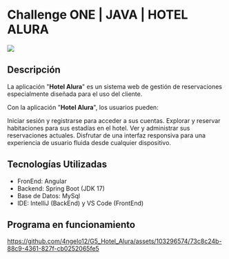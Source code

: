 # Challenge ONE | JAVA | HOTEL ALURA

<img src="https://img.shields.io/badge/VERSI%C3%93N-V1.0-rgb(15%2C128%2C193)">

## Descripción

La aplicación "**Hotel Alura**" es un sistema web de gestión de 
reservaciones especialmente diseñada para el uso del cliente. 


Con la aplicación "**Hotel Alura**", los usuarios pueden:

Iniciar sesión y registrarse para acceder a sus cuentas.
Explorar y reservar habitaciones para sus estadías en el hotel.
Ver y administrar sus reservaciones actuales.
Disfrutar de una interfaz responsiva  para una experiencia de usuario fluida desde cualquier dispositivo.

## Tecnologías Utilizadas

- FronEnd: Angular
- Backend: Spring Boot (JDK 17)
- Base de Datos: MySql
- IDE: IntelliJ (BackEnd) y VS Code (FrontEnd)

## Programa en funcionamiento

https://github.com/4ngelo12/G5_Hotel_Alura/assets/103296574/73c8c24b-88c9-4361-827f-cb0252065fe5
